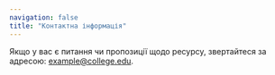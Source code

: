 ```yaml
---
navigation: false
title: "Контактна інформація"
---
```


Якщо у вас є питання чи пропозиції щодо ресурсу, звертайтеся за адресою: [example@college.edu](mailto:example@college.edu).
